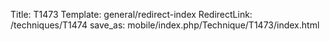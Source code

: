Title: T1473
Template: general/redirect-index
RedirectLink: /techniques/T1474
save_as: mobile/index.php/Technique/T1473/index.html